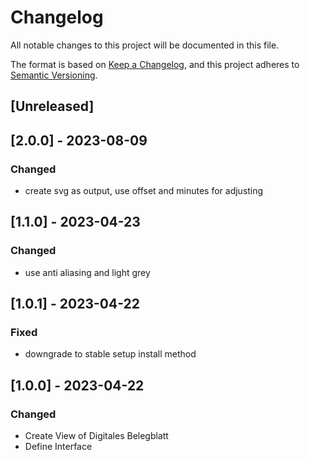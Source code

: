 # Changelog
All notable changes to this project will be documented in this file.

The format is based on [Keep a Changelog](https://keepachangelog.com/en/1.0.0/),
and this project adheres to [Semantic Versioning](https://semver.org/spec/v2.0.0.html).

## [Unreleased]
## [2.0.0] - 2023-08-09
### Changed
- create svg as output, use offset and minutes for adjusting

## [1.1.0] - 2023-04-23
### Changed
- use anti aliasing and light grey
## [1.0.1] - 2023-04-22
### Fixed
- downgrade to stable setup install method

## [1.0.0] - 2023-04-22
### Changed
- Create View of Digitales Belegblatt
- Define Interface


